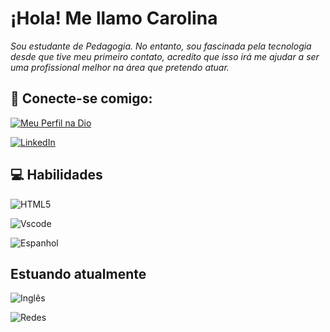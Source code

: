 
# ¡Hola! Me llamo Carolina

*Sou estudante de Pedagogia. No entanto, sou fascinada pela tecnologia desde que tive meu primeiro contato, acredito que isso irá me ajudar a ser uma profissional melhor na área que pretendo atuar.*

## 🔎 Conecte-se comigo:
[![Meu Perfil na Dio](https://img.shields.io/badge/-Meu%20Perfil%20na%20DIO-30A3DC?style=for-the-badge)](https://www.dio.me/users/loracricarte)

[![LinkedIn](https://img.shields.io/badge/LinkedIn-0077B5?style=for-the-badge&logo=linkedin&logoColor=white)](https://www.linkedin.com/in/carolinari/)


## 💻 Habilidades

![HTML5](https://img.shields.io/badge/HTML5-E34F26?style=for-the-badge&logo=html5&logoColor=white)

![Vscode](https://img.shields.io/badge/Vscode-007ACC?style=for-the-badge&logo=visual-studio-code&logoColor=white)

![Espanhol](https://img.shields.io/badge/-espanhol-B55F05?style=for-the-badge)
 

 ## Estuando atualmente 
![Inglês](https://img.shields.io/badge/-Inglês-8B2808?style=for-the-badge) 

![Redes](https://img.shields.io/badge/-redes-0B1E35?style=for-the-badge)